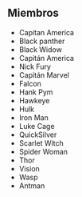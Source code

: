 ## Miembros

* Capitan America
* Black panther
* Black Widow
* Capitán America
* Nick Fury
* Capitán Marvel
* Falcon
* Hank Pym
* Hawkeye
* Hulk
* Iron Man
* Luke Cage
* QuickSilver
* Scarlet Witch
* Spider Woman
* Thor
* Vision
* Wasp
* Antman
